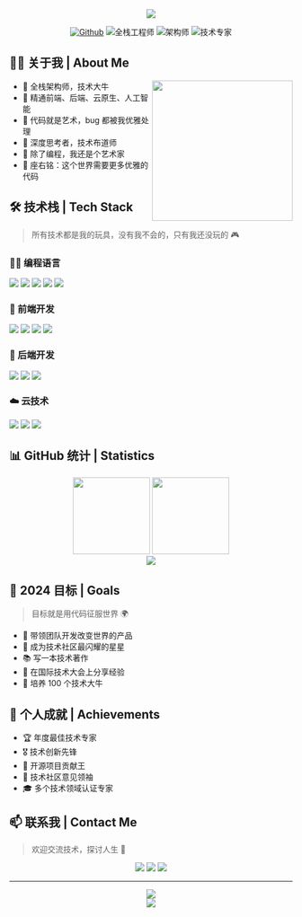 <div align="center">
  
  <!-- 动态标题 -->
  <img src="https://readme-typing-svg.herokuapp.com/?lines=console.log(%22Hello%2C%20World!%22);老实人祝您今天愉快!&font=Fira%20Code&center=true&width=440&height=45&color=f75c7e&vCenter=true&size=22">
  
  <!-- 分割线 -->
  <p align="center">
    <a href="https://github.com/laolaoshiren"><img src="https://img.shields.io/badge/GitHub-100000?style=for-the-badge&logo=github&logoColor=white" alt="Github"></a>
    <img src="https://img.shields.io/badge/全栈工程师-brightgreen?style=for-the-badge" alt="全栈工程师">
    <img src="https://img.shields.io/badge/架构师-red?style=for-the-badge" alt="架构师">
    <img src="https://img.shields.io/badge/技术专家-blue?style=for-the-badge" alt="技术专家">
  </p>
</div>

## 🧙‍♂️ 关于我 | About Me

<img align="right" width="250" src="https://cdn.jsdelivr.net/gh/sun0225SUN/sun0225SUN/assets/images/coding.gif" />

- 🎯 全栈架构师，技术大牛
- 🚀 精通前端、后端、云原生、人工智能
- 🎨 代码就是艺术，bug 都被我优雅处理
- 🌱 深度思考者，技术布道师
- 🎸 除了编程，我还是个艺术家
- 💫 座右铭：这个世界需要更多优雅的代码

## 🛠️ 技术栈 | Tech Stack

> 所有技术都是我的玩具，没有我不会的，只有我还没玩的 🎮

### 👨‍💻 编程语言
<p>
  <img src="https://img.shields.io/badge/JavaScript-神级-f7df1e?style=for-the-badge&logo=javascript&logoColor=f7df1e"/>
  <img src="https://img.shields.io/badge/TypeScript-大师-007acc?style=for-the-badge&logo=typescript&logoColor=007acc"/>
  <img src="https://img.shields.io/badge/Python-精通-3776ab?style=for-the-badge&logo=python&logoColor=3776ab"/>
  <img src="https://img.shields.io/badge/Java-登峰造极-007396?style=for-the-badge&logo=java&logoColor=007396"/>
  <img src="https://img.shields.io/badge/Go-出神入化-00add8?style=for-the-badge&logo=go&logoColor=00add8"/>
</p>

### 🎨 前端开发
<p>
  <img src="https://img.shields.io/badge/React-宗师-61dafb?style=for-the-badge&logo=react&logoColor=61dafb"/>
  <img src="https://img.shields.io/badge/Vue.js-大师-4fc08d?style=for-the-badge&logo=vue.js&logoColor=4fc08d"/>
  <img src="https://img.shields.io/badge/Angular-精通-dd0031?style=for-the-badge&logo=angular&logoColor=dd0031"/>
  <img src="https://img.shields.io/badge/Next.js-登峰造极-000000?style=for-the-badge&logo=next.js&logoColor=white"/>
</p>

### 🎯 后端开发
<p>
  <img src="https://img.shields.io/badge/Node.js-宗师-339933?style=for-the-badge&logo=node.js&logoColor=339933"/>
  <img src="https://img.shields.io/badge/Spring-大师-6db33f?style=for-the-badge&logo=spring&logoColor=6db33f"/>
  <img src="https://img.shields.io/badge/Django-精通-092e20?style=for-the-badge&logo=django&logoColor=092e20"/>
</p>

### ☁️ 云技术
<p>
  <img src="https://img.shields.io/badge/AWS-架构师认证-232f3e?style=for-the-badge&logo=amazon-aws&logoColor=232f3e"/>
  <img src="https://img.shields.io/badge/Docker-容器专家-2496ed?style=for-the-badge&logo=docker&logoColor=2496ed"/>
  <img src="https://img.shields.io/badge/Kubernetes-编排大师-326ce5?style=for-the-badge&logo=kubernetes&logoColor=326ce5"/>
</p>

## 📊 GitHub 统计 | Statistics

<div align="center">
  <img height="137px" src="https://github-readme-stats.vercel.app/api?username=laolaoshiren&hide_title=true&hide_border=true&show_icons=true&include_all_commits=true&line_height=21&bg_color=0,EC6C6C,FFD479,FFFC79,73FA79&theme=graywhite&locale=cn" />
  <img height="137px" src="https://github-readme-stats.vercel.app/api/top-langs/?username=laolaoshiren&hide_title=true&hide_border=true&layout=compact&bg_color=0,73FA79,73FDFF,D783FF&theme=graywhite&locale=cn" />
</div>

<div align="center">
  <img src="https://github-profile-trophy.vercel.app/?username=laolaoshiren&theme=gruvbox&row=1&column=7&no-frame=true&no-bg=true" />
</div>

## 🎯 2024 目标 | Goals

> 目标就是用代码征服世界 🌍

- 🚀 带领团队开发改变世界的产品
- 🎯 成为技术社区最闪耀的星星
- 📚 写一本技术著作
- 🎤 在国际技术大会上分享经验
- 🌱 培养 100 个技术大牛

## 🎉 个人成就 | Achievements

- 🏆 年度最佳技术专家
- 🎖️ 技术创新先锋
- 🏅 开源项目贡献王
- 👑 技术社区意见领袖
- 🎓 多个技术领域认证专家

## 📫 联系我 | Contact Me

> 欢迎交流技术，探讨人生 🤝

<div align="center">
  <img src="https://img.shields.io/badge/WeChat-微信-07C160?style=for-the-badge&logo=wechat&logoColor=white"/>
  <img src="https://img.shields.io/badge/Gmail-邮箱-D14836?style=for-the-badge&logo=gmail&logoColor=white"/>
  <img src="https://img.shields.io/badge/Twitter-推特-1DA1F2?style=for-the-badge&logo=twitter&logoColor=white"/>
</div>

---

<div align="center">
  <img src="https://quotes-github-readme.vercel.app/api?type=horizontal&theme=radical" />
</div>

<div align="center">
  <img src="https://profile-counter.glitch.me/laolaoshiren/count.svg" />
</div>
